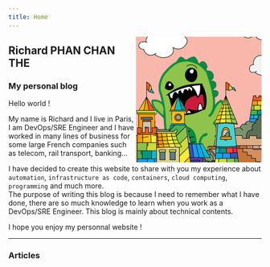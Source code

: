 ```yaml
---
title: Home
---
```


<img src="https://raw.githubusercontent.com/richardpct/images/master/monster01.png" style="float:right;" />

## Richard PHAN CHAN THE

### My personal blog

Hello world !

My name is Richard and I live in Paris, I am DevOps/SRE Engineer and I have
worked in many lines of business for some large French companies such as
telecom, rail transport, banking...

I have decided to create this website to share with you my experience about
`automation`, `infrastructure as code`, `containers`, `cloud computing`,
`programming` and much more.<br />
The purpose of writing this blog is because I need to remember what I have
done, there are so much knowledge to learn when you work as a DevOps/SRE
Engineer. This blog is mainly about technical contents.

I hope you enjoy my personnal website !

<hr/>

### Articles
